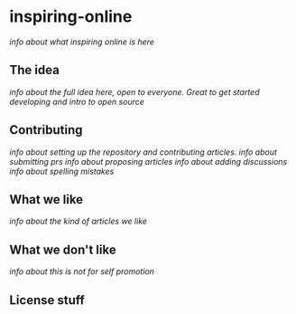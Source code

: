 # inspiring-online
_info about what inspiring online is here_

## The idea
_info about the full idea here, open to everyone. Great to get started developing and intro to open source_

## Contributing
_info about setting up the repository and contributing articles. info about submitting prs_
_info about proposing articles_
_info about adding discussions_
_info about spelling mistakes_

## What we like
_info about the kind of articles we like_

## What we don't like
_info about this is not for self promotion_

## License stuff

